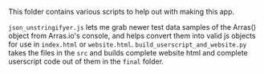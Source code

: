 This folder contains various scripts to help out with making this app.

`json_unstringifyer.js` lets me grab newer test data samples of the Arras() object
from Arras.io's console, and helps convert them into valid js objects for use in `index.html` or `website.html`.
`build_userscript_and_website.py` takes the files in the `src` and builds complete website html and complete userscript code out of them in the `final` folder.
